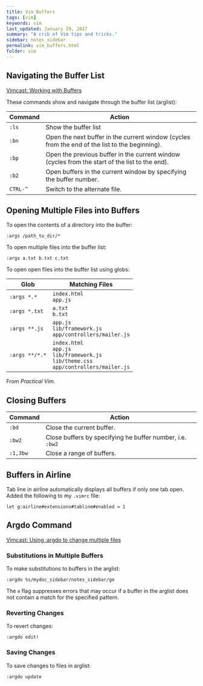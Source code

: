 ```yaml
---
title: Vim Buffers 
tags: [vim]
keywords: vim 
last_updated: January 29, 2017
summary: "A crib of Vim tips and tricks."
sidebar: notes_sidebar
permalink: vim_buffers.html
folder: vim 
---
```



## Navigating the Buffer List 

[Vimcast: Working with Buffers](http://vimcasts.org/episodes/working-with-buffers/)

These commands show and navigate through the buffer list (arglist):

Command  | Action
----     |  ------
`:ls` |  Show the buffer list
`:bn` | Open the next buffer in the current window (cycles from the end of the list to the beginning).
`:bp` |  Open the previous buffer in the current window (cycles from the start of the list to the end).
`:b2` |  Open buffers in the current window by specifying the buffer number.
`CTRL-^` |   Switch to the alternate file.


## Opening Multiple Files into Buffers

To open the contents of a directory into the buffer:

```
:args /path_to_dir/*
```

To open multiple files into the buffer list:

```
:args a.txt b.txt c.txt 
```

To open open files into the buffer list using globs:

Glob | Matching Files
--- | ---
`:args *.*` | `index.html` <br/> `app.js`
`:args *.txt` | `a.txt` <br/> `b.txt`
`:args **.js` | `app.js` <br/> `lib/framework.js` <br/> `app/controllers/mailer.js`
`:args **/*.*` | `index.html` </br> `app.js` <br/> `lib/framework.js` <br/> `lib/theme.css` <br/>  `app/controllers/mailer.js`

From _Practical Vim_.

## Closing Buffers

Command  | Action
----     |  ------
`:bd` | Close the current buffer.
`:bw2` | Close buffers by specifying he buffer number, i.e. `:bw2`
`:1,3bw` | Close a range of buffers.


## Buffers in Airline

Tab line in airline automatically displays all buffers if only one tab open. Added the following to my `.vimrc` file:

```
let g:airline#extensions#tabline#enabled = 1
```

## Argdo Command

[Vimcast: Using :argdo to change multiple files](http://vimcasts.org/episodes/using-argdo-to-change-multiple-files/)

### Substitutions in Multiple Buffers 

To make substitutions to buffers in the arglist:

```
:argdo %s/mydoc_sidebar/notes_sidebar/ge
```
The `e` flag suppresses errors that may occur if a buffer in the arglist does not contain a match for the specified pattern.

### Reverting Changes

To revert changes:

```
:argdo edit!
```

### Saving Changes

To save changes to files in arglist:

```
:argdo update
```
